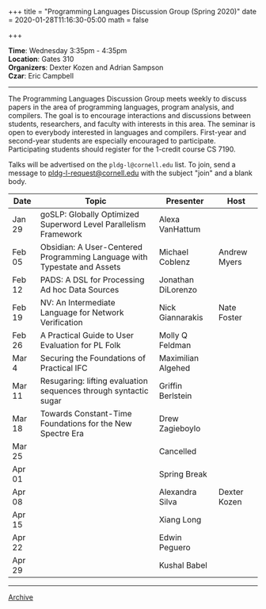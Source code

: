 +++
title = "Programming Languages Discussion Group (Spring 2020)"
date = 2020-01-28T11:16:30-05:00
math = false

+++

**Time**: Wednesday 3:35pm - 4:35pm <br/>
**Location**: Gates 310 <br/>
**Organizers**: Dexter Kozen and Adrian Sampson <br/>
**Czar**: Eric Campbell <br/>

---

The Programming Languages Discussion Group meets weekly to discuss papers in the area of programming languages, program analysis, and compilers. The goal is to encourage interactions and discussions between students, researchers, and faculty with interests in this area. The seminar is open to everybody interested in languages and compilers. First-year and second-year students are especially encouraged to participate. Participating students should register for the 1-credit course CS 7190.

Talks will be advertised on the `pldg-l@cornell.edu` list. To join, send a message to [pldg-l-request@cornell.edu][join-pldg] with the subject "join" and a blank body.


| Date            | Topic       | Presenter | Host |
|-----------------|-------------|-----------|------|
| Jan 29 | goSLP: Globally Optimized Superword Level Parallelism Framework  | Alexa VanHattum | |
| Feb 05 | Obsidian: A User-Centered Programming Language with Typestate and Assets  | Michael Coblenz | Andrew Myers |
| Feb 12 | PADS: A DSL for Processing Ad hoc Data Sources | Jonathan DiLorenzo | |
| Feb 19 | NV: An Intermediate Language for Network Verification | Nick Giannarakis | Nate Foster |
| Feb 26 | A Practical Guide to User Evaluation for PL Folk | Molly Q Feldman | |
| Mar 4  | Securing the Foundations of Practical IFC | Maximilian Algehed | |
| Mar 11 | Resugaring: lifting evaluation sequences through syntactic sugar | Griffin Berlstein | |
| Mar 18 | Towards Constant-Time Foundations for the New Spectre Era | Drew Zagieboylo | |
| Mar 25 |  | Cancelled | |
| Apr 01 |  | Spring Break | |
| Apr 08 |  | Alexandra Silva | Dexter Kozen |
| Apr 15 |  | Xiang Long | |
| Apr 22 |  | Edwin Peguero | |
| Apr 29 |  | Kushal Babel | |

---

[Archive](../)

[join-pldg]: mailto:pldg-l-request@cornell.edu?subject=join
